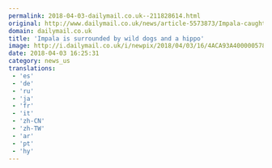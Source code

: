 ```yaml
---
permalink: 2018-04-03-dailymail.co.uk--211828614.html
original: http://www.dailymail.co.uk/news/article-5573873/Impala-caught-hippo-wild-dogs.html?ITO=1490&ns_mchannel=rss&ns_campaign=1490
domain: dailymail.co.uk
title: 'Impala is surrounded by wild dogs and a hippo'
image: http://i.dailymail.co.uk/i/newpix/2018/04/03/16/4ACA93A400000578-0-image-a-25_1522770039291.jpg
date: 2018-04-03 16:25:31
category: news_us
translations: 
 - 'es'
 - 'de'
 - 'ru'
 - 'ja'
 - 'fr'
 - 'it'
 - 'zh-CN'
 - 'zh-TW'
 - 'ar'
 - 'pt'
 - 'hy'
---
```


